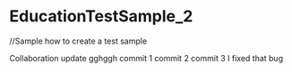 # EducationTestSample_2
//Sample how to create a test sample

Collaboration update
gghggh
commit 1
commit 2
commit 3
I fixed that bug
